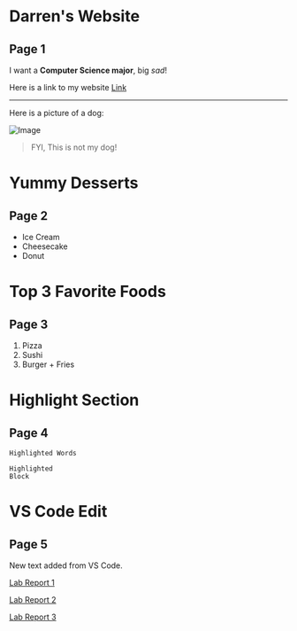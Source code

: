 # Darren's Website
## Page 1

I want a **Computer Science major**, big *sad*!

Here is a link to my website [Link](https://damiyu.github.io/cse15l-lab-reports/)

---

Here is a picture of a dog:

![Image](https://hips.hearstapps.com/hmg-prod.s3.amazonaws.com/images/dog-puppy-on-garden-royalty-free-image-1586966191.jpg?crop=1.00xw:0.669xh;0,0.190xh&resize=800:*)
> FYI, This is not my dog!

# Yummy Desserts
## Page 2

* Ice Cream
* Cheesecake
* Donut

# Top 3 Favorite Foods
## Page 3

1. Pizza
2. Sushi
3. Burger + Fries

# Highlight Section
## Page 4

`Highlighted Words`


```
Highlighted
Block
```

# VS Code Edit
## Page 5

New text added from VS Code.

[Lab Report 1](https://damiyu.github.io/cse15l-lab-reports/lab-report-1-week-2.html)

[Lab Report 2](https://damiyu.github.io/cse15l-lab-reports/lab-report-2-week-4.html)

[Lab Report 3](https://damiyu.github.io/cse15l-lab-reports/lab-report-2-week-6.html)
